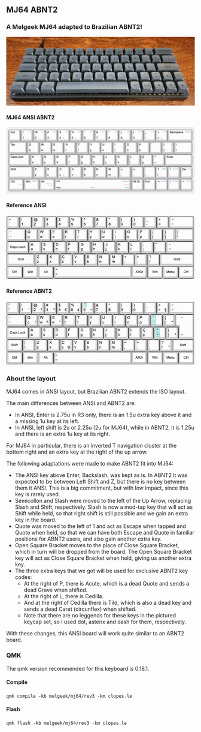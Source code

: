 ## MJ64 ABNT2
### A Melgeek MJ64 adapted to Brazilian ABNT2!

![img](../../../../../../../img/MJ64.jpeg)

#### MJ64 ANSI ABNT2

![img](../../../../../../../img/mj64_keymap.png)

#### Reference ANSI

![img](../../../../../../../img/ansi.png)

#### Reference ABNT2

![img](../../../../../../../img/abnt2.png)

### About the layout

MJ64 comes in ANSI layout, but Brazilian ABNT2 extends the ISO layout.

The main differences between ANSI and ABNT2 are:
- In ANSI, Enter is 2.75u in R3 only, there is an 1.5u extra key above it and a missing 1u key at its left.
- In ANSI, left shift is 2u or 2.25u (2u for MJ64), while in ABNT2, it is 1.25u and there is an extra 1u key at its right.

For MJ64 in particular, there is an inverted T navigation cluster at the bottom right and an extra key at the right of the up arrow.

The following adaptations were made to make ABNT2 fit into MJ64:
- The ANSI key above Enter, Backslash, was kept as is. In ABNT2 it was expected to be between Left Shift and Z, but there is no key between them it ANSI. This is a big commitment, but with low impact, since this key is rarely used.
- Semicollon and Slash were moved to the left of the Up Arrow, replacing Slash and Shift, respectively. Slash is now a mod-tap key that will act as Shift while held, so that right shift is still possible and we gain an extra key in the board.
- Quote was moved to the left of 1 and act as Escape when tapped and Quote when held, so that we can have both Escape and Quote in familiar positions for ABNT2 users, and also gain another extra key.
- Open Square Bracket moves to the place of Close Square Bracket, which in turn will be dropped from the board. The Open Square Bracket key will act as Close Square Bracket when held, giving us another extra key.
- The three extra keys that we got will be used for exclusive ABNT2 key codes:
  - At the right of P, there is Acute, which is a dead Quote and sends a dead Grave when shifted.
  - At the right of L, there is Cedilla.
  - And at the right of Cedilla there is Tild, which is also a dead key and sends a dead Caret (circunflex) when shifted.
  - Note that there are no leggends for these keys in the pictured keycap set, so I used dot, asterix and dash for them, respectively.

With these changes, this ANSI board will work quite similar to an ABNT2 board.

### QMK

The qmk version recommended for this keyboard is 0.18.1.

#### Compile

`qmk compile -kb melgeek/mj64/rev3 -km clopes.le`

#### Flash

`qmk flash -kb melgeek/mj64/rev3 -km clopes.le`
